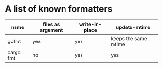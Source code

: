 # A list of known formatters

| name      | files as argument | write-in-place | update-mtime         |
| --------- | ----------------- | -------------- | -------------------- |
| gofmt     | yes               | yes            | keeps the same mtime |
| cargo fmt | no                | yes            | yes                  |
